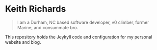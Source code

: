 # Keith Richards

> I am a Durham, NC based software developer, v0 climber, former Marine, and consummate bro.

This repository holds the Jeykyll code and configuration for my personal website
and blog.